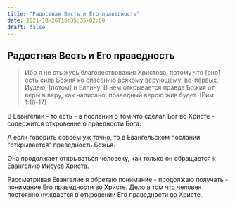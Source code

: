 ```yaml
---
title: "Радостная Весть и Его праведность"
date: 2021-10-26T16:35:35+02:00
draft: false
---
```


## Радостная Весть и Его праведность

> Ибо я не стыжусь благовествования Христова, потому что [оно] есть сила Божия ко спасению всякому верующему, во-первых, Иудею, [потом] и Еллину.
  В нем открывается правда Божия от веры в веру, как написано: праведный верою жив будет. (Рим 1:16-17)


В Евангелии - то есть - в послании о том что сделал Бог во Христе - содержится откровение о праедности Бога.
 
А если говорить совсем уж точно, то в Евангельском послании "открывается" праведность Божья.

Она продолжает открываться человеку, как только он обращается к Евангелию Иисуса Христа. 

Рассматривая Евангелие я обретаю понимание - продолжаю получать - понимание Его праведности во Христе. 
Дело в том что человек постоянно нуждается в откровении Его праведности во Христе. 
